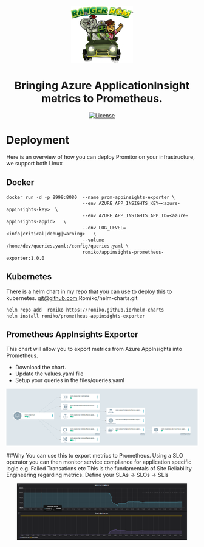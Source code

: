 <!-- Because this file contains custom formatting for the heading, we need to
    disable some of the markdownlint rules -->
<!-- markdownlint-disable -->
<p align=center><img src="./docs/media/logos/rangerrom.png" alt="RangerRom Logo" height="150"></p>

<h1 align="center">Bringing Azure ApplicationInsight metrics to Prometheus.</h1>

<p align="center">
    <a href="./LICENSE" rel="nofollow"><img src="https://img.shields.io/github/license/mashape/apistatus.svg?style=flat-square" alt="License"></a>

# Deployment
Here is an overview of how you can deploy Promitor on your infrastructure, we support both Linux

## Docker

```
docker run -d -p 8999:8080  --name prom-appinsights-exporter \
                            --env AZURE_APP_INSIGHTS_KEY=<azure-appinsights-key>  \
                            --env AZURE_APP_INSIGHTS_APP_ID=<azure-appinsights-appid>   \
                            --env LOG_LEVEL=<info|critical|debug|warning>   \
                            --volume /home/dev/queries.yaml:/config/queries.yaml \
                            romiko/appinsights-prometheus-exporter:1.0.0
```

## Kubernetes

There is a helm chart in my repo that you can use to deploy this to kubernetes.
git@github.com:Romiko/helm-charts.git

```
helm repo add  romiko https://romiko.github.io/helm-charts
helm install romiko/prometheus-appinsights-exporter
```

## Prometheus AppInsights Exporter
This chart will allow you to export metrics from Azure AppInsights into Prometheus.

* Download the chart.
* Update the values.yaml file
* Setup your queries in the files/queries.yaml


<p align=center><img src="./docs/media/Kubernetes Deployment.png" alt="ArgoCD K8 Deployment View for Prometheus Exporter" height="150"></p>

##Why
You can use this to export metrics to Prometheus. Using a SLO operator you can then monitor service compliance for application specific logic e.g. Failed Transations etc
This is the fundamentals of Site Reliability Engineering regarding metrics. Define your SLAs -> SLOs -> SLIs

<p align=center><img src="./docs/media/servicecompliance.png" alt="service compliance SLO SLA SLI" height="150"></p>



